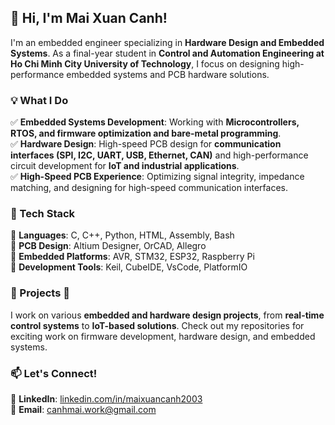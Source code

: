## 👋 Hi, I'm **Mai Xuan Canh**!  
I'm an embedded engineer specializing in **Hardware Design and Embedded Systems**. As a final-year student in **Control and Automation Engineering at Ho Chi Minh City University of Technology**, I focus on designing high-performance embedded systems and PCB hardware solutions.

### 💡 What I Do  
✅ **Embedded Systems Development**: Working with **Microcontrollers, RTOS, and firmware optimization and bare-metal programming**.  
✅ **Hardware Design**: High-speed PCB design for **communication interfaces (SPI, I2C, UART, USB, Ethernet, CAN)** and high-performance circuit development for **IoT and industrial applications**.  
✅ **High-Speed PCB Experience**: Optimizing signal integrity, impedance matching, and designing for high-speed communication interfaces.  

### 🔨 Tech Stack  
🔹 **Languages**: C, C++, Python, HTML, Assembly, Bash  
🔹 **PCB Design**: Altium Designer, OrCAD, Allegro  
🔹 **Embedded Platforms**: AVR, STM32, ESP32, Raspberry Pi  
🔹 **Development Tools**: Keil, CubeIDE, VsCode, PlatformIO  

### 📌 Projects 🚀  
I work on various **embedded and hardware design projects**, from **real-time control systems** to **IoT-based solutions**. Check out my repositories for exciting work on firmware development, hardware design, and embedded systems.

### 📫 Let's Connect!  
📌 **LinkedIn**: [linkedin.com/in/maixuancanh2003](https://linkedin.com/in/maixuancanh2003)  
📧 **Email**: [canhmai.work@gmail.com](mailto:canhmai.work@gmail.com) 
